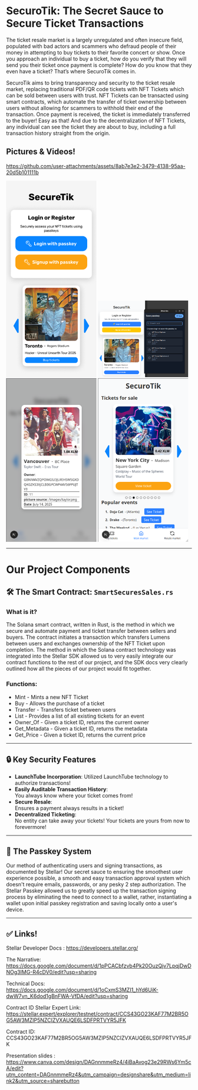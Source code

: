 # SecuroTik: The Secret Sauce to Secure Ticket Transactions

The ticket resale market is a largely unregulated and often insecure field, populated with bad actors and scammers who defraud people of their money in attempting to buy tickets to their favorite concert or show. Once you approach an individual to buy a ticket, how do you verify that they will send you their ticket once payment is complete? How do you know that they even have a ticket? That’s where SecuroTik comes in.

SecuroTik aims to bring transparency and security to the ticket resale market, replacing traditional PDF/QR code tickets with NFT Tickets which can be sold between users with trust. NFT Tickets can be transacted using smart contracts, which automate the transfer of ticket ownership between users without allowing for scammers to withhold their end of the transaction. Once payment is received, the ticket is immediately transferred to the buyer! Easy as that! And due to the decentralization of NFT Tickets, any individual can see the ticket they are about to buy, including a full transaction history straight from the origin.

## Pictures & Videos!


https://github.com/user-attachments/assets/8ab7e3e2-3479-4138-95aa-20d5b101111b

<img width="245" alt="Image" src="https://raw.githubusercontent.com/consensus2025hackathon/SecuroTik_powered_by_stellar/refs/heads/master/demo/images/login_register.png" />
<img width="245" alt="Image" src="https://github.com/consensus2025hackathon/SecuroTik_powered_by_stellar/blob/master/demo/images/passkey_login.png?raw=true" />
<img width="245" alt="Image" src="https://github.com/consensus2025hackathon/SecuroTik_powered_by_stellar/blob/master/demo/images/mytickets_information.png?raw=true" />
<img width="245" alt="Image" src="https://github.com/consensus2025hackathon/SecuroTik_powered_by_stellar/blob/master/demo/images/main_market.png?raw=true" />




---

# Our Project Components

## 🛠 The Smart Contract: `SmartSecuresSales.rs`

### What is it?

The Solana smart contract, written in Rust, is the method in which we secure and automate payment and ticket transfer between sellers and buyers. The contract initiates a transaction which transfers Lumens between users and exchanges ownership of the NFT Ticket upon completion. The method in which the Solana contract technology was integrated into the Stellar SDK allowed us to very easily integrate our contract functions to the rest of our project, and the SDK docs very clearly outlined how all the pieces of our project would fit together.

### Functions:

- Mint - Mints a new NFT Ticket
- Buy - Allows the purchase of a ticket
- Transfer - Transfers ticket between users
- List - Provides a list of all existing tickets for an event
- Owner_Of - Given a ticket ID, returns the current owner
- Get_Metadata - Given a ticket ID, returns the metadata
- Get_Price - Given a ticket ID, returns the current price

---

## 🔒 Key Security Features

- **LaunchTube Incorporation**:
  Utilized LaunchTube technology to authorize transactions!
- **Easily Auditable Transaction History**:  
  You always know where your ticket comes from!
- **Secure Resale**:  
  Ensures a payment always results in a ticket!
- **Decentralized Ticketing**:  
  No entity can take away your tickets! Your tickets are yours from now to forevermore!

---

## 🔗 The Passkey System

Our method of authenticating users and signing transactions, as documented by Stellar! Our secret sauce to ensuring the smoothest user experience possible, a smooth and easy transaction approval system which doesn't require emails, passwords, or any pesky 2 step authorization. The Stellar Passkey allowed us to greatly speed up the transaction signing process by eliminating the need to connect to a wallet, rather, instantiating a wallet upon initial passkey registration and saving locally onto a user's device.

---

## ✅ Links!

Stellar Developer Docs : https://developers.stellar.org/

The Narrative: https://docs.google.com/document/d/1pPCACbfzvb4Pk20OuzQjv7LpqjDwDNOg3IMG-R4cDV0/edit?usp=sharing

Technical Docs: https://docs.google.com/document/d/1oCxmS3MZI1_hYd6UiK-dwW7vn_K6dod1gBnFWA-VfDA/edit?usp=sharing

Contract ID Stellar Expert Link: https://stellar.expert/explorer/testnet/contract/CCS43GO23KAF77M2BR5OG5AW3MZIP5NZCIZVXAUQE6LSDFPRTVYR5JFK

Contract ID: CCS43GO23KAF77M2BR5OG5AW3MZIP5NZCIZVXAUQE6LSDFPRTVYR5JFK

Presentation slides : https://www.canva.com/design/DAGnnmmeRz4/4iBaAvog23e29RWs6Ym5cA/edit?utm_content=DAGnnmmeRz4&utm_campaign=designshare&utm_medium=link2&utm_source=sharebutton

